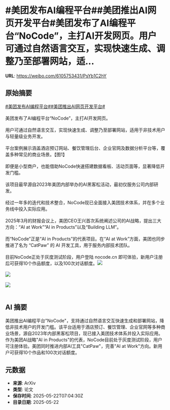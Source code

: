 # #美团发布AI编程平台##美团推出AI网页开发平台#美团发布了AI编程平台“NoCode”，主打AI开发网页。用户可通过自然语言交互，实现快速生成、调整乃至部署网站，适...

**URL**: https://weibo.com/6105753431/PsYb1C2hY

## 原始摘要

<a href="https://m.weibo.cn/search?containerid=231522type%3D1%26t%3D10%26q%3D%23%E7%BE%8E%E5%9B%A2%E5%8F%91%E5%B8%83AI%E7%BC%96%E7%A8%8B%E5%B9%B3%E5%8F%B0%23&amp;extparam=%23%E7%BE%8E%E5%9B%A2%E5%8F%91%E5%B8%83AI%E7%BC%96%E7%A8%8B%E5%B9%B3%E5%8F%B0%23" data-hide=""><span class="surl-text">#美团发布AI编程平台#</span></a><a href="https://m.weibo.cn/search?containerid=231522type%3D1%26t%3D10%26q%3D%23%E7%BE%8E%E5%9B%A2%E6%8E%A8%E5%87%BAAI%E7%BD%91%E9%A1%B5%E5%BC%80%E5%8F%91%E5%B9%B3%E5%8F%B0%23&amp;extparam=%23%E7%BE%8E%E5%9B%A2%E6%8E%A8%E5%87%BAAI%E7%BD%91%E9%A1%B5%E5%BC%80%E5%8F%91%E5%B9%B3%E5%8F%B0%23" data-hide=""><span class="surl-text">#美团推出AI网页开发平台#</span></a><br><br>美团发布了AI编程平台“NoCode”，主打AI开发网页。<br><br>用户可通过自然语言交互，实现快速生成、调整乃至部署网站，适用于非技术用户与轻量级业务开发。<br><br>平台案例展示涵盖酒店预订网站、餐饮管理后台、企业官网及数据分析平台等，覆盖多种常见的商业场景。【图1】<br><br>即便是小型商户，也能借助NoCode快速搭建数据看板、活动页面等，显著降低开发门槛。<br><br>该项目最早源自2023年美团内部举办的AI黑客松活动，最初仅服务公司内部研发。<br><br>经过一年多的迭代和技术整合，NoCode现已全面接入美团技术体系，并在多个业务线中投入实际应用。<br><br>2025年3月的财报会议上，美团CEO王兴首次系统阐述公司的AI战略，提出三大方向：“AI at Work”“AI in Products”以及“Building LLM”。<br><br>而“NoCode”正是“AI in Products”的代表项目。在“AI at Work”方面，美团也同步推进了名为 “CatPaw” 的 AI 开发工具，用于服务内部技术团队。<br><br>目前NoCode正处于灰度测试阶段，用户登陆 nocode.cn 即可体验，新用户注册后可获得10个作品额度，以及100次对话额度。<img style="" src="https://tvax3.sinaimg.cn/large/006Fd7o3gy1i1o1qjobqkj329e10inpd.jpg" referrerpolicy="no-referrer"><br><br><img style="" src="https://tvax3.sinaimg.cn/large/006Fd7o3gy1i1o1qku1l1j32sg1dau0x.jpg" referrerpolicy="no-referrer"><br><br><img style="" src="https://tvax2.sinaimg.cn/large/006Fd7o3gy1i1o1qm5eysj30zk0hhqm3.jpg" referrerpolicy="no-referrer"><br><br>

## AI 摘要

美团推出AI编程平台"NoCode"，支持通过自然语言交互快速生成和部署网站，降低非技术用户的开发门槛。该平台适用于酒店预订、餐饮管理、企业官网等多种商业场景，源自2023年内部黑客松项目，现已接入美团技术体系并投入实际应用。作为美团AI战略"AI in Products"的代表，NoCode目前处于灰度测试阶段，用户可注册体验。美团同时推进内部AI工具"CatPaw"，完善"AI at Work"方向。新用户可获得10个作品和100次对话额度。

## 元数据

- **来源**: ArXiv
- **类型**: 论文
- **保存时间**: 2025-05-22T07:04:30Z
- **目录日期**: 2025-05-22
